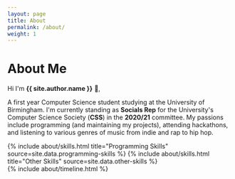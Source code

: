```yaml
---
layout: page
title: About
permalink: /about/
weight: 1
---
```


# **About Me**

Hi I'm **{{ site.author.name }}** :wave:,<br>

A first year Computer Science student studying at the University of Birmingham. I'm currently standing as <strong>Socials Rep</strong> for the University's Computer Science Society (<strong>CSS</strong>) in the <strong>2020/21</strong> committee. My passions include programming (and maintaining my projects), attending hackathons, and listening to various genres of music from indie and rap to hip hop.

<div class="row">
{% include about/skills.html title="Programming Skills" source=site.data.programming-skills %}
{% include about/skills.html title="Other Skills" source=site.data.other-skills %}
</div>

<div class="row">
{% include about/timeline.html %}
</div>